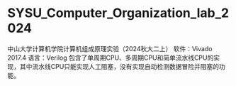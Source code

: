 # SYSU_Computer_Organization_lab_2024
中山大学计算机学院计算机组成原理实验（2024秋大二上）
软件：Vivado 2017.4
语言：Verilog
包含了单周期CPU、多周期CPU和简单流水线CPU的实现，其中流水线CPU只能实现人工阻塞，没有实现自动检测数据冒险并阻塞的功能。
